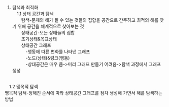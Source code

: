 1. 탐색과 최적화<br/>
 1.1 상태 공간과 탐색<br/>
  탐색-문제의 해가 될 수 있는 것들의 집합을 공간으로 간주하고 최적의 해를 찾기 위해 공간을 체계적으로 찾아보는 것<br/>
  상태공간-모든 상태들의 집합<br/>
  초기상태&목표상태<br/>
  상태공간 그래프<br/>
   -행동에 따른 변화를 나타낸 그래프<br/>
   -노드(상태)&링크(행동)<br/>
   -상태공간은 매우 큼->미리 그래프 만들기 어려움->탐색 과정에서 그래프 생성<br/>
<br/>
 1.2 맹목적 탐색<br/>
   맹목적 탐색-정해진 순서에 따라 상태공간 그래프를 점차 생성해 가면서 해를 탐색하는 방법

